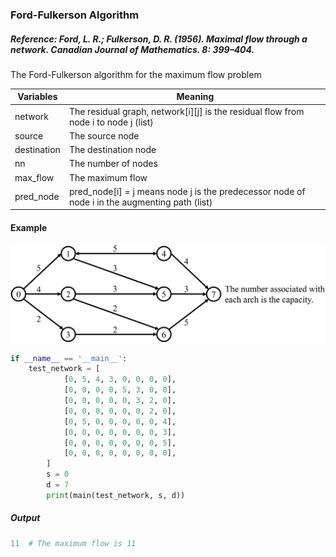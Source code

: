### Ford-Fulkerson Algorithm

##### Reference: Ford, L. R.; Fulkerson, D. R. (1956). Maximal flow through a network. Canadian Journal of Mathematics. 8: 399–404.

The Ford-Fulkerson algorithm for the maximum flow problem

| Variables   | Meaning                                                      |
| ----------- | ------------------------------------------------------------ |
| network     | The residual graph, network\[i\]\[j\] is the residual flow from node i to node j (list) |
| source      | The source node                                              |
| destination | The destination node                                         |
| nn          | The number of nodes                                          |
| max_flow    | The maximum flow                                             |
| pred_node   | pred_node[i] = j means node j is the predecessor node of node i in the augmenting path (list) |

#### Example

![](https://github.com/Xavier-MaYiMing/Ford-Fulkerson-Algorithm/blob/main/maximum%20flow%20problem.png)

```python
if __name__ == '__main__':
    test_network = [
            [0, 5, 4, 3, 0, 0, 0, 0],
            [0, 0, 0, 0, 5, 3, 0, 0],
            [0, 0, 0, 0, 0, 3, 2, 0],
            [0, 0, 0, 0, 0, 0, 2, 0],
            [0, 5, 0, 0, 0, 0, 0, 4],
            [0, 0, 0, 0, 0, 0, 0, 3],
            [0, 0, 0, 0, 0, 0, 0, 5],
            [0, 0, 0, 0, 0, 0, 0, 0],
        ]
        s = 0
        d = 7
        print(main(test_network, s, d))
```

##### Output

```python
11  # The maximum flow is 11
```

